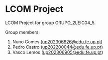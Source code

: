 # LCOM Project

LCOM Project for group GRUPO_2LEIC04_5.

Group members:

1. Nuno Gomes ([up202306826@edu.fe.up.pt](mailto:up202306826@edu.fe.up.pt))
2. Pedro Castro ([up202200044@edu.fe.up.pt](mailto:up202200044@edu.fe.up.pt))
3. Vasco Lemos ([up202306905@edu.fe.up.pt](mailto:up202306905@edu.fe.up.pt))

